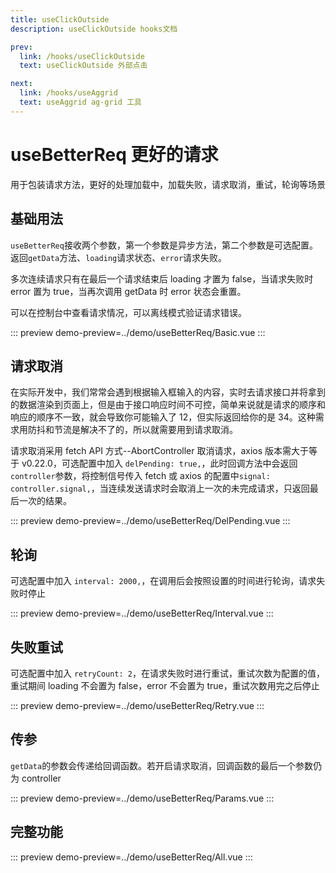 ```yaml
---
title: useClickOutside
description: useClickOutside hooks文档

prev:
  link: /hooks/useClickOutside
  text: useClickOutside 外部点击

next:
  link: /hooks/useAggrid
  text: useAggrid ag-grid 工具
---
```


# useBetterReq 更好的请求

用于包装请求方法，更好的处理加载中，加载失败，请求取消，重试，轮询等场景

## 基础用法

`useBetterReq`接收两个参数，第一个参数是异步方法，第二个参数是可选配置。返回`getData`方法、`loading`请求状态、`error`请求失败。

多次连续请求只有在最后一个请求结束后 loading 才置为 false，当请求失败时 error 置为 true，当再次调用 getData 时 error 状态会重置。

可以在控制台中查看请求情况，可以离线模式验证请求错误。

::: preview
demo-preview=../demo/useBetterReq/Basic.vue
:::

## 请求取消

在实际开发中，我们常常会遇到根据输入框输入的内容，实时去请求接口并将拿到的数据渲染到页面上，但是由于接口响应时间不可控，简单来说就是请求的顺序和响应的顺序不一致，就会导致你可能输入了 12，但实际返回给你的是 34。这种需求用防抖和节流是解决不了的，所以就需要用到请求取消。

请求取消采用 fetch API 方式--AbortController 取消请求，axios 版本需大于等于 v0.22.0，可选配置中加入 `delPending: true,`，此时回调方法中会返回`controller`参数，将控制信号传入 fetch 或 axios 的配置中`signal: controller.signal,`，当连续发送请求时会取消上一次的未完成请求，只返回最后一次的结果。

::: preview
demo-preview=../demo/useBetterReq/DelPending.vue
:::

## 轮询

可选配置中加入 `interval: 2000,`，在调用后会按照设置的时间进行轮询，请求失败时停止

::: preview
demo-preview=../demo/useBetterReq/Interval.vue
:::

## 失败重试

可选配置中加入 `retryCount: 2`，在请求失败时进行重试，重试次数为配置的值，重试期间 loading 不会置为 false，error 不会置为 true，重试次数用完之后停止

::: preview
demo-preview=../demo/useBetterReq/Retry.vue
:::

## 传参

`getData`的参数会传递给回调函数。若开启请求取消，回调函数的最后一个参数仍为 controller

::: preview
demo-preview=../demo/useBetterReq/Params.vue
:::

## 完整功能

::: preview
demo-preview=../demo/useBetterReq/All.vue
:::
